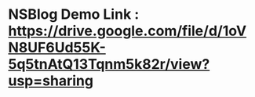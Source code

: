 # NSBlog Demo Link : https://drive.google.com/file/d/1oVN8UF6Ud55K-5q5tnAtQ13Tqnm5k82r/view?usp=sharing

